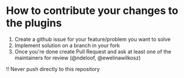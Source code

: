 # How to contribute your changes to the plugins

1. Create a github issue for your feature/problem you want to solve
2. Implement solution on a branch in your fork
3. Once you're done create Pull Request and ask at least one of the maintainers for review (@ndeloof, @ewelinawilkosz)

!! Never push directly to this repository
